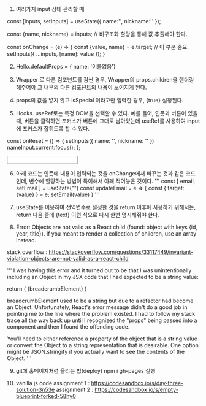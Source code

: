 1. 여러가지 input 상태 관리할 때

const [inputs, setInputs] = useState({
name:'',
nickname:''
});

const {name, nickname} = inputs; // 비구조화 할당을 통해 값 추출해야 한다.

const onChange = (e) => {
const {value, name} = e.target; // 이 부분 중요.
setInputs({
...inputs,
[name]: value
});
}

2. Hello.defaultProps = { name: '이름없음'}

3. Wrapper 로 다른 컴포넌트를 감싼 경우, Wrapper의 props.children을 렌더링 해주어야 그 내부의 다른 컴포넌트의 내용이 보여지게 된다.

4. props의 값을 넣지 않고 isSpecial 이라고만 입력한 경우, {true} 설정된다.

5. Hooks. useRef로는 특정 DOM을 선택할 수 있다. 예를 들어, 인풋과 버튼이 있을 때, 버튼을 클릭하면 포커스가 버튼에 그대로 남아있는데 useRef를 사용하여 input에 포커스가 잡히도록 할 수 있다.

const onReset = () => {
setInputs({
name: '',
nickname: ''
})
nameInput.current.focus();
};

<input name="name" onChange={onChange}...... ref={nameInput}>

6.  아래 코드는 인풋에 내용이 입력되는 것을 onChange에서 바꾸는 것과 같은 코드인데, 변수에 할당하는 방법이 특이해서 아래 적어놓은 것이다.
    '''
    const [ email, setEmail ] = useState("")
    const updateEmail = e => {
    const {
    target: {value}
    } = e;
    setEmail(value)
    }
    '''

7.  useState를 이용하여 전역변수로 설정한 것을 return 이후에 사용하기 위해서는, return 다음 줄에 {text} 이런 식으로 다시 한번 명시해줘야 한다.

8.  Error: Objects are not valid as a React child (found: object with keys {id, year, title}). If you meant to render a collection of children, use an array instead.

stack overflow :
https://stackoverflow.com/questions/33117449/invariant-violation-objects-are-not-valid-as-a-react-child

'''
I was having this error and it turned out to be that I was unintentionally including an Object in my JSX code that I had expected to be a string value:

return (
<BreadcrumbItem href={routeString}>
{breadcrumbElement}
</BreadcrumbItem>
)

breadcrumbElement used to be a string but due to a refactor had become an Object. Unfortunately, React's error message didn't do a good job in pointing me to the line where the problem existed. I had to follow my stack trace all the way back up until I recognized the "props" being passed into a component and then I found the offending code.

You'll need to either reference a property of the object that is a string value or convert the Object to a string representation that is desirable. One option might be JSON.stringify if you actually want to see the contents of the Object.
'''

9. git에 홈페이지처럼 올리는 법(deploy)
   npm i gh-pages 실행

10. vanilla js code
    assignment 1 : https://codesandbox.io/s/day-three-solution-3n53e
    assignment 2 : https://codesandbox.io/s/empty-blueprint-forked-58hy0
